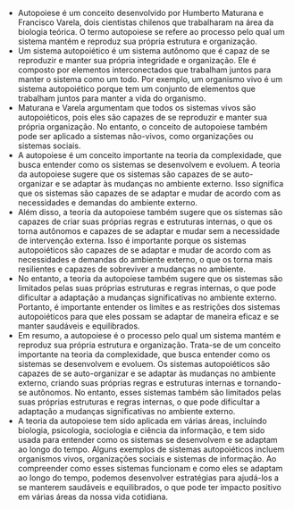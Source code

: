---
---

- Autopoiese é um conceito desenvolvido por Humberto Maturana e Francisco Varela, dois cientistas chilenos que trabalharam na área da biologia teórica. O termo autopoiese se refere ao processo pelo qual um sistema mantém e reproduz sua própria estrutura e organização.
- Um sistema autopoiético é um sistema autônomo que é capaz de se reproduzir e manter sua própria integridade e organização. Ele é composto por elementos interconectados que trabalham juntos para manter o sistema como um todo. Por exemplo, um organismo vivo é um sistema autopoiético porque tem um conjunto de elementos que trabalham juntos para manter a vida do organismo.
- Maturana e Varela argumentam que todos os sistemas vivos são autopoiéticos, pois eles são capazes de se reproduzir e manter sua própria organização. No entanto, o conceito de autopoiese também pode ser aplicado a sistemas não-vivos, como organizações ou sistemas sociais.
- A autopoiese é um conceito importante na teoria da complexidade, que busca entender como os sistemas se desenvolvem e evoluem. A teoria da autopoiese sugere que os sistemas são capazes de se auto-organizar e se adaptar às mudanças no ambiente externo. Isso significa que os sistemas são capazes de se adaptar e mudar de acordo com as necessidades e demandas do ambiente externo.
- Além disso, a teoria da autopoiese também sugere que os sistemas são capazes de criar suas próprias regras e estruturas internas, o que os torna autônomos e capazes de se adaptar e mudar sem a necessidade de intervenção externa. Isso é importante porque os sistemas autopoiéticos são capazes de se adaptar e mudar de acordo com as necessidades e demandas do ambiente externo, o que os torna mais resilientes e capazes de sobreviver a mudanças no ambiente.
- No entanto, a teoria da autopoiese também sugere que os sistemas são limitados pelas suas próprias estruturas e regras internas, o que pode dificultar a adaptação a mudanças significativas no ambiente externo. Portanto, é importante entender os limites e as restrições dos sistemas autopoiéticos para que eles possam se adaptar de maneira eficaz e se manter saudáveis e equilibrados.
- Em resumo, a autopoiese é o processo pelo qual um sistema mantém e reproduz sua própria estrutura e organização. Trata-se de um conceito importante na teoria da complexidade, que busca entender como os sistemas se desenvolvem e evoluem. Os sistemas autopoiéticos são capazes de se auto-organizar e se adaptar às mudanças no ambiente externo, criando suas próprias regras e estruturas internas e tornando-se autônomos. No entanto, esses sistemas também são limitados pelas suas próprias estruturas e regras internas, o que pode dificultar a adaptação a mudanças significativas no ambiente externo.
- A teoria da autopoiese tem sido aplicada em várias áreas, incluindo biologia, psicologia, sociologia e ciência da informação, e tem sido usada para entender como os sistemas se desenvolvem e se adaptam ao longo do tempo. Alguns exemplos de sistemas autopoiéticos incluem organismos vivos, organizações sociais e sistemas de informação. Ao compreender como esses sistemas funcionam e como eles se adaptam ao longo do tempo, podemos desenvolver estratégias para ajudá-los a se manterem saudáveis e equilibrados, o que pode ter impacto positivo em várias áreas da nossa vida cotidiana.